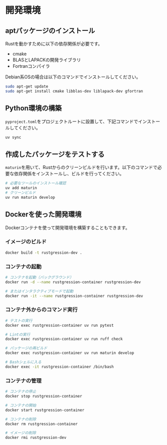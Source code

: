 # 開発環境

## aptパッケージのインストール

Rustを動かすために以下の依存関係が必要です。

- cmake
- BLASとLAPACKの開発ライブラリ
- Fortranコンパイラ

Debian系OSの場合は以下のコマンドでインストールしてください。

```bash
sudo apt-get update
sudo apt-get install cmake libblas-dev liblapack-dev gfortran
```

## Python環境の構築

`pyproject.toml`をプロジェクトルートに設置して、下記コマンドでインストールしてください。

```bash
uv sync
```

## 作成したパッケージをテストする

`maturin`を用いて、Rustからのクリーンビルドを行います。以下のコマンドで必要な依存関係をインストールし、ビルドを行ってください。

```bash
# 必要なツールのインストール確認
uv add maturin
# クリーンビルド
uv run maturin develop
```

## Dockerを使った開発環境

Dockerコンテナを使って開発環境を構築することもできます。

### イメージのビルド

```bash
docker build -t rustgression-dev .
```

### コンテナの起動

```bash
# コンテナを起動（バックグラウンド）
docker run -d --name rustgression-container rustgression-dev

# またはインタラクティブモードで起動
docker run -it --name rustgression-container rustgression-dev
```

### コンテナ外からのコマンド実行

```bash
# テストの実行
docker exec rustgression-container uv run pytest

# Lintの実行
docker exec rustgression-container uv run ruff check

# パッケージの再ビルド
docker exec rustgression-container uv run maturin develop

# Bashシェルに入る
docker exec -it rustgression-container /bin/bash
```

### コンテナの管理

```bash
# コンテナの停止
docker stop rustgression-container

# コンテナの開始
docker start rustgression-container

# コンテナの削除
docker rm rustgression-container

# イメージの削除
docker rmi rustgression-dev
```
